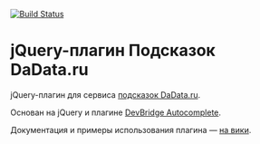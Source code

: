 [![Build Status](https://travis-ci.org/hflabs/suggestions-jquery.png?branch=master)](https://travis-ci.org/hflabs/suggestions-jquery)

jQuery-плагин Подсказок DaData.ru
==================

jQuery-плагин для сервиса [подсказок DaData.ru](https://dadata.ru/suggestions/).

Основан на jQuery и плагине [DevBridge Autocomplete](https://github.com/devbridge/jQuery-Autocomplete).

Документация и примеры использования плагина — [на вики](http://confluence.hflabs.ru/pages/viewpage.action?pageId=204669097).
